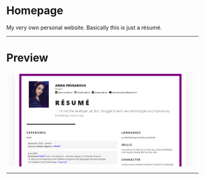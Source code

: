 # Homepage
My very own personal website. Basically this is just a résumé.

<hr />

# Preview
![image](assets/images/preview.png)

<hr />
